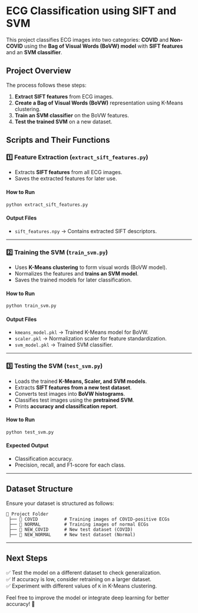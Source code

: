 # **ECG Classification using SIFT and SVM**

This project classifies ECG images into two categories: **COVID** and **Non-COVID** using the **Bag of Visual Words (BoVW) model** with **SIFT features** and an **SVM classifier**.

## **Project Overview**
The process follows these steps:
1. **Extract SIFT features** from ECG images.
2. **Create a Bag of Visual Words (BoVW)** representation using K-Means clustering.
3. **Train an SVM classifier** on the BoVW features.
4. **Test the trained SVM** on a new dataset.

## **Scripts and Their Functions**
### 1️⃣ **Feature Extraction (`extract_sift_features.py`)**
- Extracts **SIFT features** from all ECG images.
- Saves the extracted features for later use.

#### **How to Run**
```bash
python extract_sift_features.py
```

#### **Output Files**
- `sift_features.npy` → Contains extracted SIFT descriptors.

---

### 2️⃣ **Training the SVM (`train_svm.py`)**
- Uses **K-Means clustering** to form visual words (BoVW model).
- Normalizes the features and **trains an SVM model**.
- Saves the trained models for later classification.

#### **How to Run**
```bash
python train_svm.py
```

#### **Output Files**
- `kmeans_model.pkl` → Trained K-Means model for BoVW.
- `scaler.pkl` → Normalization scaler for feature standardization.
- `svm_model.pkl` → Trained SVM classifier.

---

### 3️⃣ **Testing the SVM (`test_svm.py`)**
- Loads the trained **K-Means, Scaler, and SVM models**.
- Extracts **SIFT features from a new test dataset**.
- Converts test images into **BoVW histograms**.
- Classifies test images using the **pretrained SVM**.
- Prints **accuracy and classification report**.

#### **How to Run**
```bash
python test_svm.py
```

#### **Expected Output**
- Classification accuracy.
- Precision, recall, and F1-score for each class.

---

## **Dataset Structure**
Ensure your dataset is structured as follows:
```
📂 Project Folder
 ├── 📂 COVID          # Training images of COVID-positive ECGs
 ├── 📂 NORMAL         # Training images of normal ECGs
 ├── 📂 NEW_COVID      # New test dataset (COVID)
 ├── 📂 NEW_NORMAL     # New test dataset (Normal)
```

---

## **Next Steps**
✅ Test the model on a different dataset to check generalization.  
✅ If accuracy is low, consider retraining on a larger dataset.  
✅ Experiment with different values of `K` in K-Means clustering.  

Feel free to improve the model or integrate deep learning for better accuracy! 🚀

